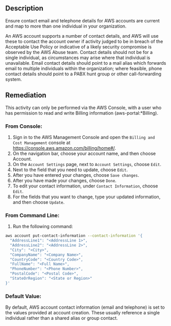 ## Description

Ensure contact email and telephone details for AWS accounts are current and map to more than one individual in your organization.

An AWS account supports a number of contact details, and AWS will use these to contact the account owner if activity judged to be in breach of the Acceptable Use Policy or indicative of a likely security compromise is observed by the AWS Abuse team. Contact details should not be for a single individual, as circumstances may arise where that individual is unavailable. Email contact details should point to a mail alias which forwards email to multiple individuals within the organization; where feasible, phone contact details should point to a PABX hunt group or other call-forwarding system.

## Remediation

This activity can only be performed via the AWS Console, with a user who has permission to read and write Billing information (aws-portal:*Billing).

### From Console:

1. Sign in to the AWS Management Console and open the `Billing and Cost Management` console at https://console.aws.amazon.com/billing/home#/.
2. On the navigation bar, choose your account name, and then choose Account.
3. On the `Account Settings` page, next to `Account Settings`, choose `Edit`.
4. Next to the field that you need to update, choose `Edit`.
5. After you have entered your changes, choose `Save changes`.
6. After you have made your changes, choose `Done`.
7. To edit your contact information, under `Contact Information`, choose `Edit`.
8. For the fields that you want to change, type your updated information, and then choose `Update`.

### From Command Line:

1. Run the following command:

```bash
aws account put-contact-information --contact-information '{
  "AddressLine1": "<AddressLine 1>",
  "AddressLine2": "<AddressLine 2>",
  "City": "<City>",
  "CompanyName": "<Company Name>",
  "CountryCode": "<Country Code>",
  "FullName": "<Full Name>",
  "PhoneNumber": "<Phone Number>",
  "PostalCode": "<Postal Code>",
  "StateOrRegion": "<State or Region>"
}'
```

### Default Value:

By default, AWS account contact information (email and telephone) is set to the values provided at account creation. These usually reference a single individual rather than a shared alias or group contact.